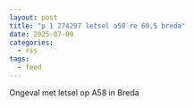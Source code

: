 ```yaml
---
layout: post
title: "p 1 274297 letsel a58 re 60,5 breda"
date: 2025-07-09
categories: 
  - rss
tags: 
  - feed
---
```


Ongeval met letsel op A58 in Breda

